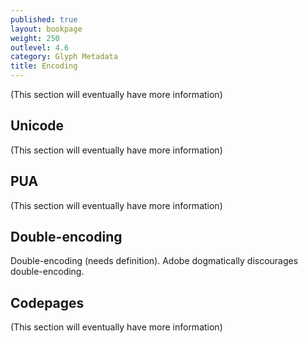 ```yaml
---
published: true
layout: bookpage
weight: 250
outlevel: 4.6
category: Glyph Metadata
title: Encoding
---
```


(This section will eventually have more information)

## Unicode

(This section will eventually have more information)

## PUA

(This section will eventually have more information)

## Double-encoding

Double-encoding (needs definition).
Adobe dogmatically discourages double-encoding.

## Codepages

(This section will eventually have more information)

